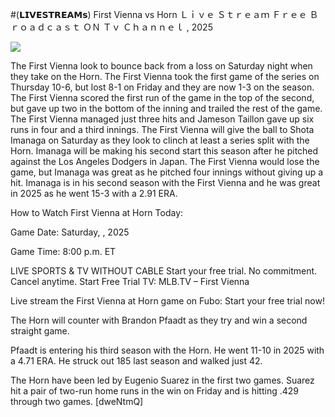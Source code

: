 #(𝗟𝗜𝗩𝗘𝗦𝗧𝗥𝗘𝗔𝗠𝘀) First Vienna vs Horn Ｌｉｖｅ Ｓｔｒｅａｍ Ｆｒｅｅ Ｂｒｏａｄｃａｓｔ ＯＮ Ｔｖ Ｃｈａｎｎｅｌ , 2025  
  
  
[![](https://i.imgur.com/qSNzIqt.png)](https://movie.rssnews.media/jagTSYwhj.php)  
  
The First Vienna look to bounce back from a loss on Saturday night when they take on the Horn. The First Vienna took the first game of the series on Thursday 10-6, but lost 8-1 on Friday and they are now 1-3 on the season. The First Vienna scored the first run of the game in the top of the second, but gave up two in the bottom of the inning and trailed the rest of the game. The First Vienna managed just three hits and Jameson Taillon gave up six runs in four and a third innings. The First Vienna will give the ball to Shota Imanaga on Saturday as they look to clinch at least a series split with the Horn. Imanaga will be making his second start this season after he pitched against the Los Angeles Dodgers in Japan. The First Vienna would lose the game, but Imanaga was great as he pitched four innings without giving up a hit. Imanaga is in his second season with the First Vienna and he was great in 2025 as he went 15-3 with a 2.91 ERA.

How to Watch First Vienna at Horn Today:

Game Date: Saturday, , 2025

Game Time: 8:00 p.m. ET

LIVE SPORTS & TV WITHOUT CABLE
Start your free trial. No commitment. Cancel anytime.
Start Free Trial
TV: MLB.TV – First Vienna

Live stream the First Vienna at Horn game on Fubo: Start your free trial now!

The Horn will counter with Brandon Pfaadt as they try and win a second straight game.

Pfaadt is entering his third season with the Horn. He went 11-10 in 2025 with a 4.71 ERA. He struck out 185 last season and walked just 42.

The Horn have been led by Eugenio Suarez in the first two games. Suarez hit a pair of two-run home runs in the win on Friday and is hitting .429 through two games. [dweNtmQ]